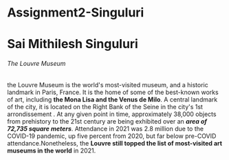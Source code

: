 # Assignment2-Singuluri
# Sai Mithilesh Singuluri
###### The Louvre Museum
the Louvre Museum  is the world's most-visited museum, and a historic landmark in Paris, France. It is the home of some of the best-known works of art, including **the Mona Lisa and the Venus de Milo**. A central landmark of the city, it is located on the Right Bank of the Seine in the city's 1st arrondissement . At any given point in time, approximately 38,000 objects from prehistory to the 21st century are being exhibited over an ***area of 72,735 square meters***. Attendance in 2021 was 2.8 million due to the COVID-19 pandemic, up five percent from 2020, but far below pre-COVID attendance.Nonetheless, the **Louvre still topped the list of most-visited art museums in the world** in 2021.
